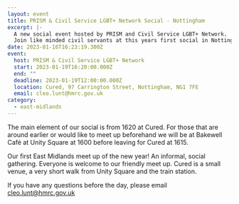 ```yaml
---
layout: event
title: PRISM & Civil Service LGBT+ Network Social - Nottingham
excerpt: |-
  A new social event hosted by PRISM and Civil Service LGBT+ Network.
  Join like minded civil servants at this years first social in Nottingham.
date: 2023-01-16T16:23:19.300Z
event:
  host: PRISM & Civil Service LGBT+ Network
  start: 2023-01-19T16:20:00.000Z
  end: ""
  deadline: 2023-01-19T12:00:00.000Z
  location: Cured, 97 Carrington Street, Nottingham, NG1 7FE
  email: cleo.lunt@hmrc.gov.uk
category:
  - east-midlands
---
```

The main element of our social is from 1620 at Cured. For those that are around earlier or would like to meet up beforehand we will be at Bakewell Café at Unity Square at 1600 before leaving for Cured at 1615.

Our first East Midlands meet up of the new year! An informal, social gathering. Everyone is welcome to our friendly meet up. Cured is a small venue, a very short walk from Unity Square and the train station.

If you have any questions before the day, please email cleo.lunt@hmrc.gov.uk